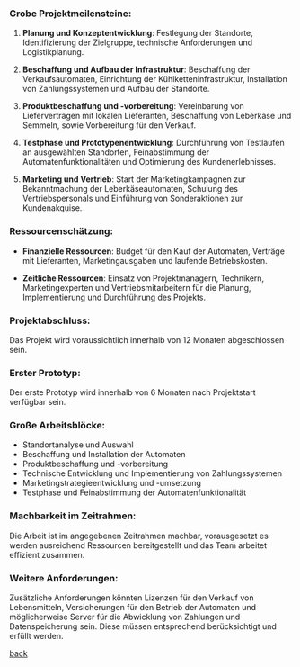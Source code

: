

### Grobe Projektmeilensteine:

1. **Planung und Konzeptentwicklung**: Festlegung der Standorte, Identifizierung der Zielgruppe, technische Anforderungen und Logistikplanung.
  
2. **Beschaffung und Aufbau der Infrastruktur**: Beschaffung der Verkaufsautomaten, Einrichtung der Kühlketteninfrastruktur, Installation von Zahlungssystemen und Aufbau der Standorte.

3. **Produktbeschaffung und -vorbereitung**: Vereinbarung von Lieferverträgen mit lokalen Lieferanten, Beschaffung von Leberkäse und Semmeln, sowie Vorbereitung für den Verkauf.

4. **Testphase und Prototypenentwicklung**: Durchführung von Testläufen an ausgewählten Standorten, Feinabstimmung der Automatenfunktionalitäten und Optimierung des Kundenerlebnisses.

5. **Marketing und Vertrieb**: Start der Marketingkampagnen zur Bekanntmachung der Leberkäseautomaten, Schulung des Vertriebspersonals und Einführung von Sonderaktionen zur Kundenakquise.

### Ressourcenschätzung:

- **Finanzielle Ressourcen**: Budget für den Kauf der Automaten, Verträge mit Lieferanten, Marketingausgaben und laufende Betriebskosten.
  
- **Zeitliche Ressourcen**: Einsatz von Projektmanagern, Technikern, Marketingexperten und Vertriebsmitarbeitern für die Planung, Implementierung und Durchführung des Projekts.

### Projektabschluss:

Das Projekt wird voraussichtlich innerhalb von 12 Monaten abgeschlossen sein.

### Erster Prototyp:

Der erste Prototyp wird innerhalb von 6 Monaten nach Projektstart verfügbar sein.

### Große Arbeitsblöcke:

- Standortanalyse und Auswahl
- Beschaffung und Installation der Automaten
- Produktbeschaffung und -vorbereitung
- Technische Entwicklung und Implementierung von Zahlungssystemen
- Marketingstrategieentwicklung und -umsetzung
- Testphase und Feinabstimmung der Automatenfunktionalität

### Machbarkeit im Zeitrahmen:

Die Arbeit ist im angegebenen Zeitrahmen machbar, vorausgesetzt es werden ausreichend Ressourcen bereitgestellt und das Team arbeitet effizient zusammen.

### Weitere Anforderungen:

Zusätzliche Anforderungen könnten Lizenzen für den Verkauf von Lebensmitteln, Versicherungen für den Betrieb der Automaten und möglicherweise Server für die Abwicklung von Zahlungen und Datenspeicherung sein. Diese müssen entsprechend berücksichtigt und erfüllt werden.

[back](2.Deckblatt(Ausgangspunkt).md)